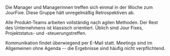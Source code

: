 Die Manager und Managerinnen treffen sich einmal in der Woche zum JourFixe. Diese Gruppe hält unregelmäßig Retrospektiven ab.

Alle Produkt-Teams arbeiten vollständig nach agilen Methoden. Der Rest des Unternehmens ist klassisch orientiert. Üblich sind Jour Fixes, Projektstatus- und -steuerungstreffen.

Kommunikation findet überwiegend per E-Mail statt. Meetings sind im Allgemeinen ohne Agenda -- die Ergebnisse sind häufig nicht verpflichtend.
